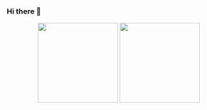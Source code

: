 ### Hi there 👋

<p align="center">
<img height="180em" src="https://github-readme-stats-one-chi-71.vercel.app/api?username=kei-soft&show_icons=true" />
<img height="180em" src="https://github-readme-stats-one-chi-71.vercel.app/api/top-langs/?username=kei-soft&layout=compact&hide=jupyter%20notebook" />
</p>

<!--
**kei-soft/kei-soft** is a ✨ _special_ ✨ repository because its `README.md` (this file) appears on your GitHub profile.

Here are some ideas to get you started:

- 🔭 I’m currently working on ...
- 🌱 I’m currently learning ...
- 👯 I’m looking to collaborate on ...
- 🤔 I’m looking for help with ...
- 💬 Ask me about ...
- 📫 How to reach me: ...
- 😄 Pronouns: ...
- ⚡ Fun fact: ...
-->
